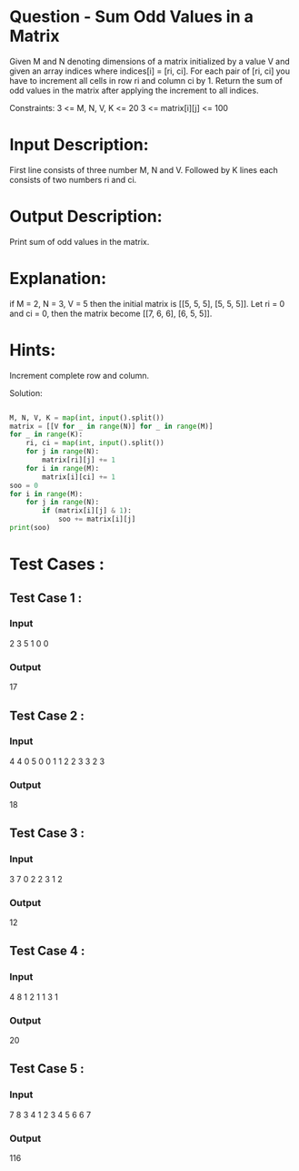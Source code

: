 # Question - Sum Odd Values in a Matrix

Given M and N denoting dimensions of a matrix initialized by a value V and given an array indices where indices[i] = [ri, ci]. 
For each pair of [ri, ci] you have to increment all cells in row ri and column ci by 1.
Return the sum of odd values in the matrix after applying the increment to all indices.

Constraints:
3 <= M, N, V, K <= 20
3 <= matrix[i][j] <= 100

# Input Description:
First line consists of three number M, N and V.
Followed by K lines each consists of two numbers ri and ci.

# Output Description:
Print sum of odd values in the matrix.

# Explanation:
if M = 2, N = 3, V = 5 then the initial matrix is
[[5, 5, 5],
 [5, 5, 5]].
Let ri = 0 and ci = 0, then the matrix become
[[7, 6, 6],
 [6, 5, 5]].

# Hints:
Increment complete row and column.

Solution:

```python

M, N, V, K = map(int, input().split())
matrix = [[V for _ in range(N)] for _ in range(M)]
for _ in range(K):
    ri, ci = map(int, input().split())
    for j in range(N):
        matrix[ri][j] += 1
    for i in range(M):
        matrix[i][ci] += 1
soo = 0
for i in range(M):
    for j in range(N):
        if (matrix[i][j] & 1):
            soo += matrix[i][j]
print(soo)

```

# Test Cases :
## Test Case 1 :
### Input
2 3 5 1
0 0
### Output
17


## Test Case 2 :
### Input
4 4 0 5
0 0
1 1
2 2
3 3
2 3
### Output
18


## Test Case 3 :
### Input
3 7 0 2
2 3
1 2
### Output
12


## Test Case 4 :
### Input
4 8 1 2
1 1
3 1
### Output
20


## Test Case 5 :
### Input
7 8 3 4
1 2
3 4
5 6
6 7
### Output
116
